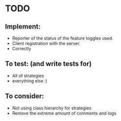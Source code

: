 TODO
====


Implement:
----------
 * Reporter of the status of the feature toggles used.
 * Client registration with the server.
 * Correctly


To test: (and write tests for)
--------
 * All of strategies
 * everything else :)


To consider:
------------
 * Not using class hierarchy for strategies
 * Remove the extreme amount of comments and logs

